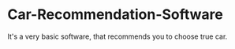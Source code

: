 # Car-Recommendation-Software

It's a very basic software, that recommends you to choose true car. 
